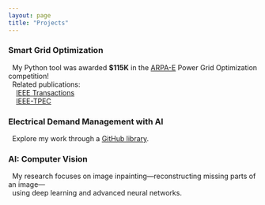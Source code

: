 ```yaml
---
layout: page
title: "Projects"
---
```


<h3 style="text-align: left;">Smart Grid Optimization</h3>

&nbsp;&nbsp;My Python tool was awarded **$115K** in the <a href="https://gocompetition.energy.gov/" target="_blank">ARPA-E</a>  Power Grid Optimization competition! <br>
&nbsp;&nbsp;Related publications: <br>
&nbsp;&nbsp;&nbsp;&nbsp;<a href="https://hssharadga.github.io/assets/IEEE_TIA.pdf" target="_blank">IEEE Transactions</a>  <br>
&nbsp;&nbsp;&nbsp;&nbsp;<a href="https://hssharadga.github.io/assets/IEEE_TPEC.pdf" target="_blank">IEEE-TPEC</a> 


<h3 style="text-align: left;">Electrical Demand Management with AI </h3>
&nbsp;&nbsp;Explore my work through a
<a href="https://github.com/hssharadga/Sizing-and-Scheduling-PV-Battery" target="_blank">GitHub library</a>.

<h3 style="text-align: left;">AI: Computer Vision </h3>
&nbsp;&nbsp;My research focuses on image inpainting—reconstructing missing parts of an image— <br>
&nbsp;&nbsp;using deep learning and advanced neural networks.
<!-- My ongoing research focuses on image inpainting — the process of reconstructing missing parts of an image. <br>
This project explores the use of deep learning and advanced neural networks to improve image restoration accuracy. -->



<!-- [IEEE Transactions](https://hssharadga.github.io/assets/IEEE_TIA.pdf) <br>
[IEEE- TPEC](https://hssharadga.github.io/assets/IEEE_TPEC.pdf) -->

<!-- <a href="https://raw.githubusercontent.com/hssharadga/hssharadga.github.io/main/assets/IEEE_TPEC.pdf" target="_blank">IEEE-TPEC</a>   -->
<!-- [IEEE Transactions](https://raw.githubusercontent.com/hssharadga/hssharadga.github.io/main/assets/IEEE_TIA.pdf) -->
<!-- [IEEE-TPEC](https://raw.githubusercontent.com/hssharadga/hssharadga.github.io/main/assets/IEEE_TPEC.pdf) --> 
